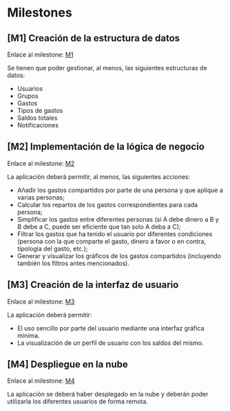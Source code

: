 # Milestones

## [M1] Creación de la estructura de datos

Enlace al milestone: [M1](https://github.com/jesusjmma/Proyecto-Infraestructura-Virtual/milestone/1)

Se tienen que poder gestionar, al menos, las siguientes estructuras de datos:
- Usuarios
- Grupos
- Gastos
- Tipos de gastos
- Saldos totales
- Notificaciones


## [M2] Implementación de la lógica de negocio

Enlace al milestone: [M2](https://github.com/jesusjmma/Proyecto-Infraestructura-Virtual/milestone/2)

La aplicación deberá permitir, al menos, las siguientes acciones:
- Añadir los gastos compartidos por parte de una persona y que aplique a varias personas;
- Calcular los repartos de los gastos correspondientes para cada persona;
- Simplificar los gastos entre diferentes personas (si A debe dinero a B y B debe a C, puede ser eficiente que tan solo A deba a C);
- Filtrar los gastos que ha tenido el usuario por diferentes condiciones (persona con la que comparte el gasto, dinero a favor o en contra, tipología del gasto, etc.);
- Generar y visualizar los gráficos de los gastos compartidos (incluyendo también los filtros antes mencionados).


## [M3] Creación de la interfaz de usuario

Enlace al milestone: [M3](https://github.com/jesusjmma/Proyecto-Infraestructura-Virtual/milestone/3)

La aplicación deberá permitir:
- El uso sencillo por parte del usuario mediante una interfaz gráfica mínima.
- La visualización de un perfil de usuario con los saldos del mismo.


## [M4] Despliegue en la nube

Enlace al milestone: [M4](https://github.com/jesusjmma/Proyecto-Infraestructura-Virtual/milestone/4)

La aplicación se deberá haber desplegado en la nube y deberán poder utilizarla los diferentes usuarios de forma remota.

